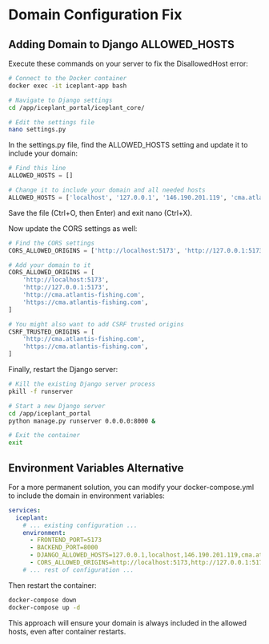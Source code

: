# Domain Configuration Fix

## Adding Domain to Django ALLOWED_HOSTS

Execute these commands on your server to fix the DisallowedHost error:

```bash
# Connect to the Docker container
docker exec -it iceplant-app bash

# Navigate to Django settings
cd /app/iceplant_portal/iceplant_core/

# Edit the settings file
nano settings.py
```

In the settings.py file, find the ALLOWED_HOSTS setting and update it to include your domain:

```python
# Find this line
ALLOWED_HOSTS = []

# Change it to include your domain and all needed hosts
ALLOWED_HOSTS = ['localhost', '127.0.0.1', '146.190.201.119', 'cma.atlantis-fishing.com']
```

Save the file (Ctrl+O, then Enter) and exit nano (Ctrl+X).

Now update the CORS settings as well:

```python
# Find the CORS settings
CORS_ALLOWED_ORIGINS = ['http://localhost:5173', 'http://127.0.0.1:5173']

# Add your domain to it
CORS_ALLOWED_ORIGINS = [
    'http://localhost:5173',
    'http://127.0.0.1:5173',
    'http://cma.atlantis-fishing.com',
    'https://cma.atlantis-fishing.com',
]

# You might also want to add CSRF trusted origins
CSRF_TRUSTED_ORIGINS = [
    'http://cma.atlantis-fishing.com',
    'https://cma.atlantis-fishing.com',
]
```

Finally, restart the Django server:

```bash
# Kill the existing Django server process
pkill -f runserver

# Start a new Django server
cd /app/iceplant_portal
python manage.py runserver 0.0.0.0:8000 &

# Exit the container
exit
```

## Environment Variables Alternative

For a more permanent solution, you can modify your docker-compose.yml to include the domain in environment variables:

```yaml
services:
  iceplant:
    # ... existing configuration ...
    environment:
      - FRONTEND_PORT=5173
      - BACKEND_PORT=8000
      - DJANGO_ALLOWED_HOSTS=127.0.0.1,localhost,146.190.201.119,cma.atlantis-fishing.com
      - CORS_ALLOWED_ORIGINS=http://localhost:5173,http://127.0.0.1:5173,http://cma.atlantis-fishing.com,https://cma.atlantis-fishing.com
    # ... rest of configuration ...
```

Then restart the container:

```bash
docker-compose down
docker-compose up -d
```

This approach will ensure your domain is always included in the allowed hosts, even after container restarts.
